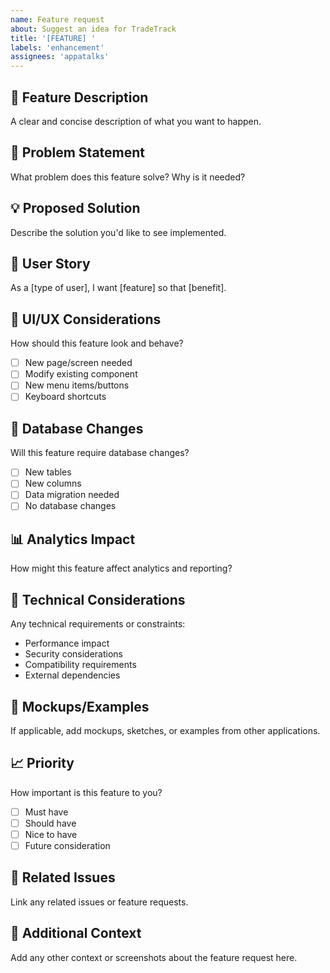 ```yaml
---
name: Feature request
about: Suggest an idea for TradeTrack
title: '[FEATURE] '
labels: 'enhancement'
assignees: 'appatalks'
---
```


## 🚀 Feature Description
A clear and concise description of what you want to happen.

## 🎯 Problem Statement
What problem does this feature solve? Why is it needed?

## 💡 Proposed Solution
Describe the solution you'd like to see implemented.

## 🔄 User Story
As a [type of user], I want [feature] so that [benefit].

## 📱 UI/UX Considerations
How should this feature look and behave?
- [ ] New page/screen needed
- [ ] Modify existing component
- [ ] New menu items/buttons
- [ ] Keyboard shortcuts

## 💾 Database Changes
Will this feature require database changes?
- [ ] New tables
- [ ] New columns
- [ ] Data migration needed
- [ ] No database changes

## 📊 Analytics Impact
How might this feature affect analytics and reporting?

## 🔧 Technical Considerations
Any technical requirements or constraints:
- Performance impact
- Security considerations  
- Compatibility requirements
- External dependencies

## 🎨 Mockups/Examples
If applicable, add mockups, sketches, or examples from other applications.

## 📈 Priority
How important is this feature to you?
- [ ] Must have
- [ ] Should have  
- [ ] Nice to have
- [ ] Future consideration

## 🔗 Related Issues
Link any related issues or feature requests.

## 📝 Additional Context
Add any other context or screenshots about the feature request here.

